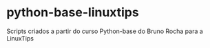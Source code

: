 # python-base-linuxtips
Scripts criados a partir do curso Python-base do Bruno Rocha para a LinuxTips
